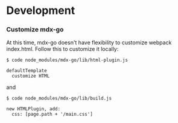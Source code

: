 # Development

### Customize mdx-go

At this time, mdx-go doesn't have flexibility to customize webpack index.html. Follow this to customize it locally:

```
$ code node_modules/mdx-go/lib/html-plugin.js

defaultTemplate
  customize HTML
```

and

```
$ code node_modules/mdx-go/lib/build.js

new HTMLPlugin, add:
  css: [page.path + '/main.css']
```
